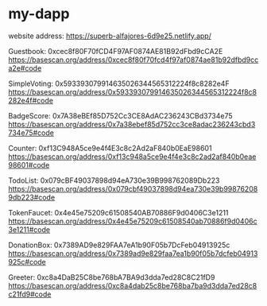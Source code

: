 # my-dapp
website address:  https://superb-alfajores-6d9e25.netlify.app/

Guestbook:  0xcec8f80F70fCD4F97AF0874AE81B92dFbd9cCA2E
https://basescan.org/address/0xcec8f80f70fcd4f97af0874ae81b92dfbd9cca2e#code

SimpleVoting:  0x593393079914635026344565312224f8c8282e4F
https://basescan.org/address/0x593393079914635026344565312224f8c8282e4f#code

BadgeScore:  0x7A38eBEf85D752Cc3CE8AdAC236243CBd3734e75
https://basescan.org/address/0x7a38ebef85d752cc3ce8adac236243cbd3734e75#code

Counter:  0xf13C948A5ce9e4f4E3c8c2Ad2aF840b0EaE98601
https://basescan.org/address/0xf13c948a5ce9e4f4e3c8c2ad2af840b0eae98601#code


TodoList: 0x079cBF49037898d94eA730e39B998762089Db223
https://basescan.org/address/0x079cbf49037898d94ea730e39b998762089db223#code

TokenFaucet: 0x4e45e75209c61508540AB70886F9d0406C3e1211
https://basescan.org/address/0x4e45e75209c61508540ab70886f9d0406c3e1211#code

DonationBox: 0x7389AD9e829FAA7eA1b90F05b7DcFeb04913925c
https://basescan.org/address/0x7389ad9e829faa7ea1b90f05b7dcfeb04913925c#code

Greeter: 0xc8a4DaB25C8be768bA7BA9d3dda7ed28C8C21fD9
https://basescan.org/address/0xc8a4dab25c8be768ba7ba9d3dda7ed28c8c21fd9#code

